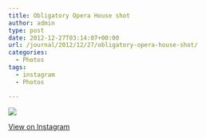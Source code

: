 ```yaml
---
title: Obligatory Opera House shot
author: admin
type: post
date: 2012-12-27T03:14:07+00:00
url: /journal/2012/12/27/obligatory-opera-house-shot/
categories:
  - Photos
tags:
  - instagram
  - Photos

---
```

![][1]

<p class="view-instagram">
  <a href="http://instagr.am/p/TuXcAyqlhy/">View on Instagram</a>
</p>

 [1]: http://lobban.org/wordpress//HLIC/f63a6bb79480befa7cbf8e2e4fe89db8.jpg
